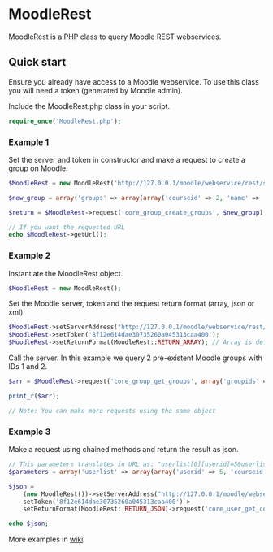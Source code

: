 # MoodleRest

MoodleRest is a PHP class to query Moodle REST webservices.

## Quick start

Ensure you already have access to a Moodle webservice. To use this class you will need a token (generated by Moodle admin).

Include the MoodleRest.php class in your script.

```php
require_once('MoodleRest.php');
```

### Example 1

Set the server and token in constructor and make a request to create a group on Moodle.

```php
$MoodleRest = new MoodleRest('http://127.0.0.1/moodle/webservice/rest/server.php', '8f12e614dae30735260a045313caa400');

$new_group = array('groups' => array(array('courseid' => 2, 'name' => 'Group name', 'description' => 'Group description')));

$return = $MoodleRest->request('core_group_create_groups', $new_group);

// If you want the requested URL
echo $MoodleRest->getUrl();
```


### Example 2

Instantiate the MoodleRest object.

```php
$MoodleRest = new MoodleRest();
```

Set the Moodle server, token and the request return format (array, json or xml)

```php
$MoodleRest->setServerAddress("http://127.0.0.1/moodle/webservice/rest/server.php");
$MoodleRest->setToken('8f12e614dae30735260a045313caa400');
$MoodleRest->setReturnFormat(MoodleRest::RETURN_ARRAY); // Array is default. You can use RETURN_JSON or RETURN_XML too.
```

Call the server. In this example we query 2 pre-existent Moodle groups with IDs 1 and 2.

```php
$arr = $MoodleRest->request('core_group_get_groups', array('groupids' => array(1,2)));

print_r($arr);

// Note: You can make more requests using the same object
```


### Example 3

Make a request using chained methods and return the result as json.

```php
// This parameters translates in URL as: "userlist[0][userid]=5&userlist[1][userid]=4&userlist[0][courseid]=2&userlist[1][courseid]=2"
$parameters = array('userlist' => array(array('userid' => 5, 'courseid' => 2), array('userid' => 4, 'courseid' => 2)));

$json =
    (new MoodleRest())->setServerAddress("http://127.0.0.1/moodle/webservice/rest/server.php")->
    setToken('8f12e614dae30735260a045313caa400')->
    setReturnFormat(MoodleRest::RETURN_JSON)->request('core_user_get_course_user_profiles', $parameters);

echo $json;
```

More examples in [wiki](https://github.com/llagerlof/MoodleRest/wiki/MoodleRest-wiki).
